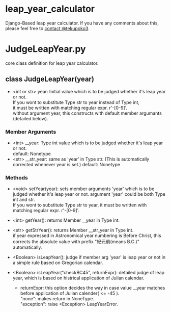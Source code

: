 <!--
___        ______     ____ _                 _  ___  
        / \ \      / / ___|   / ___| | ___  _   _  __| |/ _ \ 
       / _ \ \ /\ / /\___ \  | |   | |/ _ \| | | |/ _` | (_) |
      / ___ \ V  V /  ___) | | |___| | (_) | |_| | (_| |\__, |
     /_/   \_\_/\_/  |____/   \____|_|\___/ \__,_|\__,_|  /_/ 
 ----------------------------------------------------------------- 


Hi there! Welcome to AWS Cloud9!

To get started, create some files, play with the terminal,
or visit https://docs.aws.amazon.com/console/cloud9/ for our documentation.

Happy coding!
-->
# leap_year_calculator

Django-Based leap year calculator.
If you have any comments about this, please feel free to [contact @tekupoko3](https://twitter.com/tekupoko3).

# JudgeLeapYear.py

core class definition for leap year calculator.

## class JudgeLeapYear(year)

  - \<int or str\> year: Initial value which is to be judged whether it's leap year or not.  
    If you wont to substitute Type str to year instead of Type int,  
    it must be written with matching regular expr. r'\-[0-9]'.  
    without argument year, this constructs with default member argumants (detailed below).  

### Member Arguments
  - \<int\> \_\_year: Type int value which is to be judged whether it's leap year or not.  
    default: Nonetype  
  - \<str\> \_\_str_year: same as 'year' in Type str. (This is automatically corrected whenever year is set.)
    default: Nonetype  

### Methods
  - \<void\> setYear(year): sets member arguments 'year' which is to be judged whether it's leap year or not.
    argument 'year' could be both Type int and str.  
    If you wont to substitute Type str to year, it must be written with matching regular expr. r'\-[0-9]'.

  - \<int\> getYear(): returns Member \_\_year in Type int.

  - \<str\> getStrYear(): returns Member \_\_str_year in Type int.  
    if year expressed in Astronomical year numbering is Before Christ, this corrects the absolute value with prefix "紀元前(means B.C.)" automatically.

  - \<Boolean\> isLeapYear(): judge if member arg 'year' is leap year or not in a simple rule based on Gregorian calendar.

  - \<Boolean\> isLeapYear("checkBC45", returnExpr): detailed judge of leap year, which is based on histrical application of Julian calendar.  
    - returnExpr: this option decides the way in case value \_\_year matches before application of Julian calender( <= -45 ).  
      "none": makes return in NoneType.  
      "exception": raise \<Exception\> LeapYearError.  

